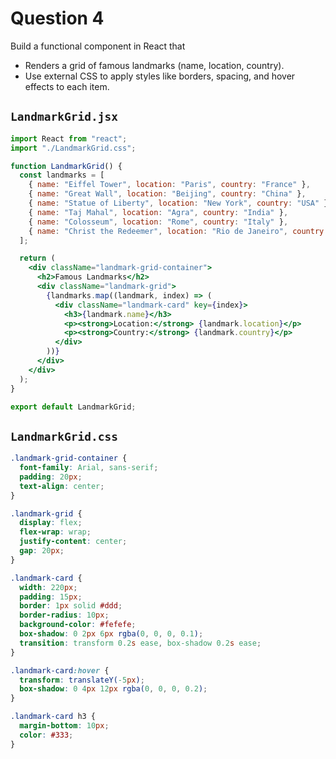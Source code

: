 
# Question 4

Build a functional component in React that 
* Renders a grid of famous landmarks (name, location, country). 
* Use external CSS to apply styles like borders, spacing, and hover effects to each item.

## `LandmarkGrid.jsx`

```jsx
import React from "react";
import "./LandmarkGrid.css";

function LandmarkGrid() {
  const landmarks = [
    { name: "Eiffel Tower", location: "Paris", country: "France" },
    { name: "Great Wall", location: "Beijing", country: "China" },
    { name: "Statue of Liberty", location: "New York", country: "USA" },
    { name: "Taj Mahal", location: "Agra", country: "India" },
    { name: "Colosseum", location: "Rome", country: "Italy" },
    { name: "Christ the Redeemer", location: "Rio de Janeiro", country: "Brazil" },
  ];

  return (
    <div className="landmark-grid-container">
      <h2>Famous Landmarks</h2>
      <div className="landmark-grid">
        {landmarks.map((landmark, index) => (
          <div className="landmark-card" key={index}>
            <h3>{landmark.name}</h3>
            <p><strong>Location:</strong> {landmark.location}</p>
            <p><strong>Country:</strong> {landmark.country}</p>
          </div>
        ))}
      </div>
    </div>
  );
}

export default LandmarkGrid;
```


## `LandmarkGrid.css`

```css
.landmark-grid-container {
  font-family: Arial, sans-serif;
  padding: 20px;
  text-align: center;
}

.landmark-grid {
  display: flex;
  flex-wrap: wrap;
  justify-content: center;
  gap: 20px;
}

.landmark-card {
  width: 220px;
  padding: 15px;
  border: 1px solid #ddd;
  border-radius: 10px;
  background-color: #fefefe;
  box-shadow: 0 2px 6px rgba(0, 0, 0, 0.1);
  transition: transform 0.2s ease, box-shadow 0.2s ease;
}

.landmark-card:hover {
  transform: translateY(-5px);
  box-shadow: 0 4px 12px rgba(0, 0, 0, 0.2);
}

.landmark-card h3 {
  margin-bottom: 10px;
  color: #333;
}
```

